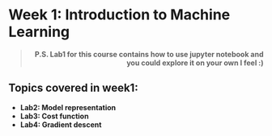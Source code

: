 # Week 1: Introduction to Machine Learning
<div align="right">
  
> **P.S. Lab1 for this course contains how to use jupyter notebook and you could explore it on your own I feel :)**
  
</div>

## Topics covered in week1:

- **Lab2: Model representation**
- **Lab3: Cost function**
- **Lab4: Gradient descent**
